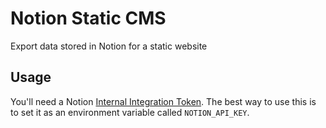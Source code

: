 # Notion Static CMS

Export data stored in Notion for a static website

## Usage

You'll need a Notion [Internal Integration Token](https://developers.notion.com/docs/getting-started#create-a-new-integration). The best way to use this is to set it as an environment variable called `NOTION_API_KEY`.
